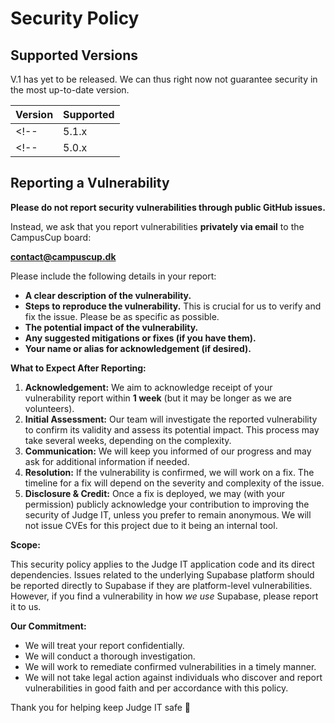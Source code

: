 # Security Policy

## Supported Versions

V.1 has yet to be released.
We can thus right now not guarantee security in the most up-to-date version.

| Version | Supported          |
| ------- | ------------------ |
<!-- | 5.1.x   | :white_check_mark: | -->
<!-- | 5.0.x   | :x:                | -->

## Reporting a Vulnerability

**Please do not report security vulnerabilities through public GitHub issues.**

Instead, we ask that you report vulnerabilities **privately via email** to the CampusCup board:

**[contact@campuscup.dk](mailto:contact@campuscup.dk)**

Please include the following details in your report:

* **A clear description of the vulnerability.**
* **Steps to reproduce the vulnerability.** This is crucial for us to verify and fix the issue. Please be as specific as possible.
* **The potential impact of the vulnerability.**
* **Any suggested mitigations or fixes (if you have them).**
* **Your name or alias for acknowledgement (if desired).**

**What to Expect After Reporting:**

1. **Acknowledgement:** We aim to acknowledge receipt of your vulnerability report within **1 week** (but it may be longer as we are volunteers).
2. **Initial Assessment:** Our team will investigate the reported vulnerability to confirm its validity and assess its potential impact. This process may take several weeks, depending on the complexity.
3. **Communication:** We will keep you informed of our progress and may ask for additional information if needed.
4. **Resolution:** If the vulnerability is confirmed, we will work on a fix. The timeline for a fix will depend on the severity and complexity of the issue.
5. **Disclosure & Credit:** Once a fix is deployed, we may (with your permission) publicly acknowledge your contribution to improving the security of Judge IT, unless you prefer to remain anonymous. We will not issue CVEs for this project due to it being an internal tool.

**Scope:**

This security policy applies to the Judge IT application code and its direct dependencies. Issues related to the underlying Supabase platform should be reported directly to Supabase if they are platform-level vulnerabilities. However, if you find a vulnerability in how *we use* Supabase, please report it to us.

**Our Commitment:**

* We will treat your report confidentially.
* We will conduct a thorough investigation.
* We will work to remediate confirmed vulnerabilities in a timely manner.
* We will not take legal action against individuals who discover and report vulnerabilities in good faith and per accordance with this policy.

Thank you for helping keep Judge IT safe 💙
